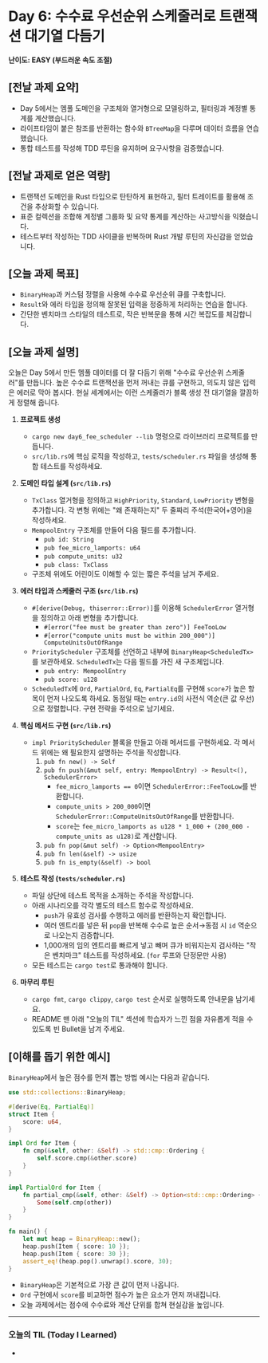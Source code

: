 # Day 6: 수수료 우선순위 스케줄러로 트랜잭션 대기열 다듬기

**난이도: EASY (부드러운 속도 조절)**

## [전날 과제 요약]
- Day 5에서는 멤풀 도메인을 구조체와 열거형으로 모델링하고, 필터링과 계정별 통계를 계산했습니다.
- 라이프타임이 붙은 참조를 반환하는 함수와 `BTreeMap`을 다루며 데이터 흐름을 연습했습니다.
- 통합 테스트를 작성해 TDD 루틴을 유지하며 요구사항을 검증했습니다.

## [전날 과제로 얻은 역량]
- 트랜잭션 도메인을 Rust 타입으로 탄탄하게 표현하고, 필터 트레이트를 활용해 조건을 추상화할 수 있습니다.
- 표준 컬렉션을 조합해 계정별 그룹화 및 요약 통계를 계산하는 사고방식을 익혔습니다.
- 테스트부터 작성하는 TDD 사이클을 반복하며 Rust 개발 루틴의 자신감을 얻었습니다.

## [오늘 과제 목표]
- `BinaryHeap`과 커스텀 정렬을 사용해 수수료 우선순위 큐를 구축합니다.
- `Result`와 에러 타입을 정의해 잘못된 입력을 정중하게 처리하는 연습을 합니다.
- 간단한 벤치마크 스타일의 테스트로, 작은 반복문을 통해 시간 복잡도를 체감합니다.

## [오늘 과제 설명]
오늘은 Day 5에서 만든 멤풀 데이터를 더 잘 다듬기 위해 "수수료 우선순위 스케줄러"를 만듭니다. 높은 수수료 트랜잭션을 먼저 꺼내는 큐를 구현하고, 의도치 않은 입력은 에러로 막아 봅시다. 현실 세계에서는 이런 스케줄러가 블록 생성 전 대기열을 깔끔하게 정렬해 줍니다.

1. **프로젝트 생성**
    - `cargo new day6_fee_scheduler --lib` 명령으로 라이브러리 프로젝트를 만듭니다.
    - `src/lib.rs`에 핵심 로직을 작성하고, `tests/scheduler.rs` 파일을 생성해 통합 테스트를 작성하세요.

2. **도메인 타입 설계 (`src/lib.rs`)**
    - `TxClass` 열거형을 정의하고 `HighPriority`, `Standard`, `LowPriority` 변형을 추가합니다. 각 변형 위에는 "왜 존재하는지" 두 줄짜리 주석(한국어+영어)을 작성하세요.
    - `MempoolEntry` 구조체를 만들어 다음 필드를 추가합니다.
        - `pub id: String`
        - `pub fee_micro_lamports: u64`
        - `pub compute_units: u32`
        - `pub class: TxClass`
    - 구조체 위에도 어린이도 이해할 수 있는 짧은 주석을 남겨 주세요.

3. **에러 타입과 스케줄러 구조 (`src/lib.rs`)**
    - `#[derive(Debug, thiserror::Error)]`를 이용해 `SchedulerError` 열거형을 정의하고 아래 변형을 추가합니다.
        - `#[error("fee must be greater than zero")] FeeTooLow`
        - `#[error("compute units must be within 200_000")] ComputeUnitsOutOfRange`
    - `PriorityScheduler` 구조체를 선언하고 내부에 `BinaryHeap<ScheduledTx>`를 보관하세요. `ScheduledTx`는 다음 필드를 가진 새 구조체입니다.
        - `pub entry: MempoolEntry`
        - `pub score: u128`
    - `ScheduledTx`에 `Ord`, `PartialOrd`, `Eq`, `PartialEq`를 구현해 `score`가 높은 항목이 먼저 나오도록 하세요. 동점일 때는 `entry.id`의 사전식 역순(큰 값 우선)으로 정렬합니다. 구현 전략을 주석으로 남기세요.

4. **핵심 메서드 구현 (`src/lib.rs`)**
    - `impl PriorityScheduler` 블록을 만들고 아래 메서드를 구현하세요. 각 메서드 위에는 왜 필요한지 설명하는 주석을 작성합니다.
        1. `pub fn new() -> Self`
        2. `pub fn push(&mut self, entry: MempoolEntry) -> Result<(), SchedulerError>`
            - `fee_micro_lamports == 0`이면 `SchedulerError::FeeTooLow`를 반환합니다.
            - `compute_units > 200_000`이면 `SchedulerError::ComputeUnitsOutOfRange`를 반환합니다.
            - `score`는 `fee_micro_lamports as u128 * 1_000 + (200_000 - compute_units as u128)`로 계산합니다.
        3. `pub fn pop(&mut self) -> Option<MempoolEntry>`
        4. `pub fn len(&self) -> usize`
        5. `pub fn is_empty(&self) -> bool`

5. **테스트 작성 (`tests/scheduler.rs`)**
    - 파일 상단에 테스트 목적을 소개하는 주석을 작성합니다.
    - 아래 시나리오를 각각 별도의 테스트 함수로 작성하세요.
        - `push`가 유효성 검사를 수행하고 에러를 반환하는지 확인합니다.
        - 여러 엔트리를 넣은 뒤 `pop`을 반복해 수수료 높은 순서→동점 시 `id` 역순으로 나오는지 검증합니다.
        - 1,000개의 임의 엔트리를 빠르게 넣고 빼며 큐가 비워지는지 검사하는 "작은 벤치마크" 테스트를 작성하세요. (`for` 루프와 단정문만 사용)
    - 모든 테스트는 `cargo test`로 통과해야 합니다.

6. **마무리 루틴**
    - `cargo fmt`, `cargo clippy`, `cargo test` 순서로 실행하도록 안내문을 남기세요.
    - README 맨 아래 "오늘의 TIL" 섹션에 학습자가 느낀 점을 자유롭게 적을 수 있도록 빈 Bullet을 남겨 주세요.

## [이해를 돕기 위한 예시]
`BinaryHeap`에서 높은 점수를 먼저 뽑는 방법 예시는 다음과 같습니다.

```rust
use std::collections::BinaryHeap;

#[derive(Eq, PartialEq)]
struct Item {
    score: u64,
}

impl Ord for Item {
    fn cmp(&self, other: &Self) -> std::cmp::Ordering {
        self.score.cmp(&other.score)
    }
}

impl PartialOrd for Item {
    fn partial_cmp(&self, other: &Self) -> Option<std::cmp::Ordering> {
        Some(self.cmp(other))
    }
}

fn main() {
    let mut heap = BinaryHeap::new();
    heap.push(Item { score: 10 });
    heap.push(Item { score: 30 });
    assert_eq!(heap.pop().unwrap().score, 30);
}
```

- `BinaryHeap`은 기본적으로 가장 큰 값이 먼저 나옵니다.
- `Ord` 구현에서 `score`를 비교하면 점수가 높은 요소가 먼저 꺼내집니다.
- 오늘 과제에서는 점수에 수수료와 계산 단위를 합쳐 현실감을 높입니다.

---

### 오늘의 TIL (Today I Learned)
-
